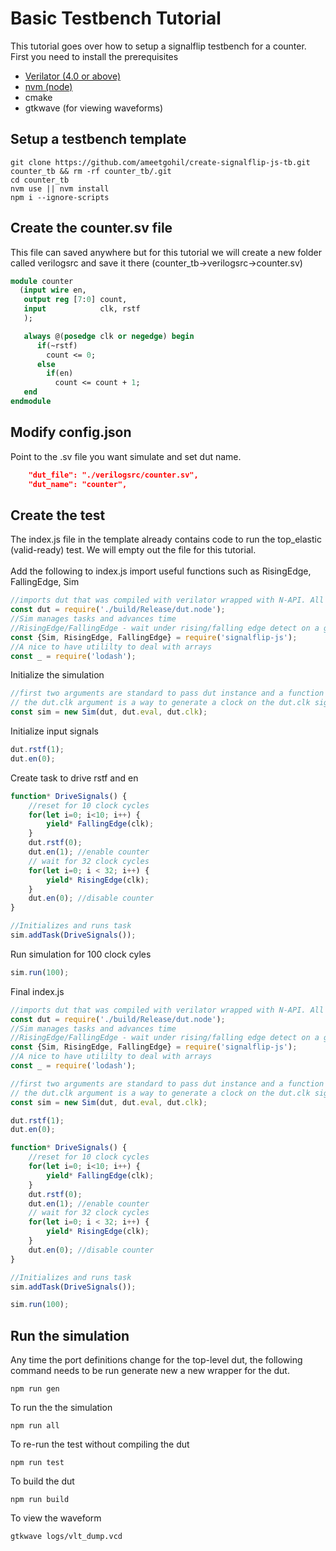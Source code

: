 # Basic Testbench Tutorial
This tutorial goes over how to setup a signalflip testbench for a counter. <br />
First you need to install the prerequisites <br />
- [Verilator (4.0 or above)](https://www.veripool.org/projects/verilator/wiki/Installing) <br />
- [nvm (node)](https://github.com/creationix/nvm) <br />
- cmake
- gtkwave (for viewing waveforms) <br />
	
## Setup a testbench template
```
git clone https://github.com/ameetgohil/create-signalflip-js-tb.git counter_tb && rm -rf counter_tb/.git
cd counter_tb
nvm use || nvm install
npm i --ignore-scripts
```

## Create the counter.sv file
This file can saved anywhere but for this tutorial we will create a new folder called verilogsrc and save it there (counter_tb->verilogsrc->counter.sv)
```systemverilog
module counter
  (input wire en,
   output reg [7:0] count,
   input            clk, rstf
   );

   always @(posedge clk or negedge) begin
      if(~rstf)
        count <= 0;
      else
        if(en)
          count <= count + 1;
   end
endmodule
```

## Modify config.json
Point to the .sv file you want simulate and set dut name.
```json
    "dut_file": "./verilogsrc/counter.sv",
    "dut_name": "counter",
```

## Create the test
The index.js file in the template already contains code to run the top_elastic (valid-ready) test. We will empty out the file for this tutorial. <br />
<br />
Add the following to index.js import useful functions such as RisingEdge, FallingEdge, Sim
```javascript
//imports dut that was compiled with verilator wrapped with N-API. All top level signals are accessible via this import
const dut = require('./build/Release/dut.node');
//Sim manages tasks and advances time
//RisingEdge/FallingEdge - wait under rising/falling edge detect on a given signal
const {Sim, RisingEdge, FallingEdge} = require('signalflip-js');
//A nice to have utililty to deal with arrays
const _ = require('lodash');
```
Initialize the simulation
```javascript
//first two arguments are standard to pass dut instance and a function to advance time
// the dut.clk argument is a way to generate a clock on the dut.clk signal
const sim = new Sim(dut, dut.eval, dut.clk); 
```

Initialize input signals
```javascript
dut.rstf(1); 
dut.en(0);
```

Create task to drive rstf and en
```javascript
function* DriveSignals() {
	//reset for 10 clock cycles
	for(let i=0; i<10; i++) {
		yield* FallingEdge(clk);
	}
	dut.rstf(0);
	dut.en(1); //enable counter
	// wait for 32 clock cycles
	for(let i=0; i < 32; i++) {
		yield* RisingEdge(clk);
	}
	dut.en(0); //disable counter
}

//Initializes and runs task
sim.addTask(DriveSignals());
```

Run simulation for 100 clock cyles
```javascript
sim.run(100);
```

Final index.js
```javascript
//imports dut that was compiled with verilator wrapped with N-API. All top level signals are accessible via this import
const dut = require('./build/Release/dut.node');
//Sim manages tasks and advances time
//RisingEdge/FallingEdge - wait under rising/falling edge detect on a given signal
const {Sim, RisingEdge, FallingEdge} = require('signalflip-js');
//A nice to have utililty to deal with arrays
const _ = require('lodash');

//first two arguments are standard to pass dut instance and a function to advance time
// the dut.clk argument is a way to generate a clock on the dut.clk signal
const sim = new Sim(dut, dut.eval, dut.clk); 

dut.rstf(1); 
dut.en(0);

function* DriveSignals() {
	//reset for 10 clock cycles
	for(let i=0; i<10; i++) {
		yield* FallingEdge(clk);
	}
	dut.rstf(0);
	dut.en(1); //enable counter
	// wait for 32 clock cycles
	for(let i=0; i < 32; i++) {
		yield* RisingEdge(clk);
	}
	dut.en(0); //disable counter
}

//Initializes and runs task
sim.addTask(DriveSignals());

sim.run(100);
```

## Run the simulation
Any time the port definitions change for the top-level dut, the following command needs to be run generate new a new wrapper for the dut.
```
npm run gen
```
To run the the simulation
```
npm run all
```

To re-run the test without compiling the dut
```
npm run test
```

To build the dut
```
npm run build
```

To view the waveform
```
gtkwave logs/vlt_dump.vcd
```
